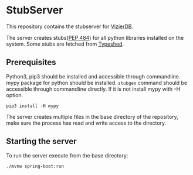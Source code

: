 # StubServer

This repository contains the stubserver for [VizierDB](https://github.com/VizierDB/vizier-scala).

The server creates stubs([PEP 484](https://peps.python.org/pep-0484/)) for all python libraries installed on the system. Some stubs are fetched from [Typeshed](https://github.com/python/typeshed).

## Prerequisites
Python3, pip3 should be installed and accessible through commandline.
mypy package for python should be installed.
```stubgen``` command should be accessible through commandline directly. If it is not install mypy with -H option.
```
pip3 install -H mypy
```
The server creates multiple files in the base directory of the repository, make sure the process has read and write access to the directory.

## Starting the server
To run the server execute from the base directory:
```
./mvnw spring-boot:run
```



